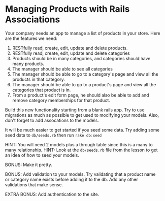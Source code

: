 # Managing Products with Rails Associations

Your company needs an app to manage a list of products in your store. Here are the features we need:

1. RESTfully read, create, edit, update and delete products.
1. RESTfully read, create, edit, update and delete categories
1. Products should be in many categories, and categories should have many products.  
1. The manager should be able to see all categories
1. The manager should be able to go to a category's page and view all the products in that category.
1. The manager should be able to go to a product's page and view all the categories that product is in.
1. From a product's edit form page, he should also be able to add and remove category memberships for that product.

Build this new functionality starting from a blank rails app.  Try to use migrations as much as possible to get used to modifying your models.  Also, don't forget to add assocations to the models.

It will be much easier to get started if you seed some data.  Try adding some seed data to ```db/seeds.rb``` then run ```rake db:seed```

HINT: You will need 2 models plus a through table since this is a many to many relationship.
HINT: Look at the ```db/seeds.rb``` file from the lesson to get an idea of how to seed your models.

BONUS: Make it pretty.

BONUS: Add validation to your models.  Try validating that a product name or category name exists before adding it to the db. Add any other validations that make sense.

EXTRA BONUS: Add authentication to the site. 

